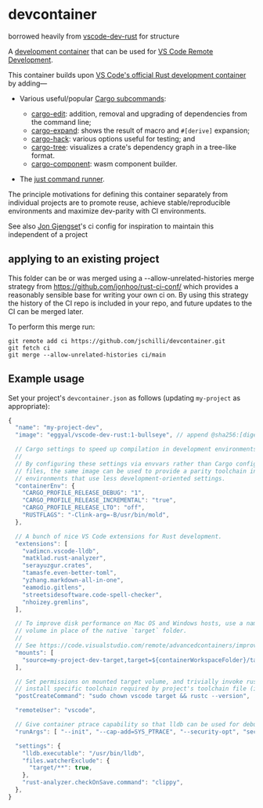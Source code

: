 # devcontainer

borrowed heavily from [vscode-dev-rust](https://github.com/eggyal/vscode-dev-rust/tree/main) for structure

A [development container](https://code.visualstudio.com/docs/remote/containers) that can be used for [VS Code Remote Development](https://code.visualstudio.com/docs/remote/remote-overview).

This container builds upon [VS Code's official Rust development container](https://github.com/microsoft/vscode-dev-containers/tree/main/containers/rust) by adding—

* Various useful/popular [Cargo subcommands](https://doc.rust-lang.org/book/ch14-05-extending-cargo.html):
  * [cargo-edit](https://crates.io/crates/cargo-edit): addition, removal and upgrading of dependencies from the command line;
  * [cargo-expand](https://crates.io/crates/cargo-expand): shows the result of macro and `#[derive]` expansion;
  * [cargo-hack](https://crates.io/crates/cargo-hack): various options useful for testing; and
  * [cargo-tree](https://crates.io/crates/cargo-tree): visualizes a crate's dependency graph in a tree-like format.
  * [cargo-component](https://crates.io/crates/cargo-component): wasm component builder.

* The [just command runner](https://crates.io/crates/just).

The principle motivations for defining this container separately from individual projects are to promote reuse, achieve stable/reproducible environments and maximize dev-parity with CI environments.

See also [Jon Gjengset](https://github.com/jonhoo/rust-ci-conf)'s ci config for inspiration to maintain this independent of a project

## applying to an existing project

This folder can be or was merged using a --allow-unrelated-histories merge
strategy from <https://github.com/jonhoo/rust-ci-conf/> which provides a
reasonably sensible base for writing your own ci on. By using this strategy
the history of the CI repo is included in your repo, and future updates to
the CI can be merged later.

To perform this merge run:

```shell
git remote add ci https://github.com/jschilli/devcontainer.git
git fetch ci
git merge --allow-unrelated-histories ci/main
```


## Example usage

Set your project's `devcontainer.json` as follows (updating `my-project` as appropriate):

```javascript
{
  "name": "my-project-dev",
  "image": "eggyal/vscode-dev-rust:1-bullseye", // append @sha256:[digest] to pin to a specific version

  // Cargo settings to speed up compilation in development environments.
  //
  // By configuring these settings via envvars rather than Cargo configuration
  // files, the same image can be used to provide a parity toolchain in CI/CD
  // environments that use less development-oriented settings.
  "containerEnv": {
    "CARGO_PROFILE_RELEASE_DEBUG": "1",
    "CARGO_PROFILE_RELEASE_INCREMENTAL": "true",
    "CARGO_PROFILE_RELEASE_LTO": "off",
    "RUSTFLAGS": "-Clink-arg=-B/usr/bin/mold",
  },

  // A bunch of nice VS Code extensions for Rust development.
  "extensions": [
    "vadimcn.vscode-lldb",
    "matklad.rust-analyzer",
    "serayuzgur.crates",
    "tamasfe.even-better-toml",
    "yzhang.markdown-all-in-one",
    "eamodio.gitlens",
    "streetsidesoftware.code-spell-checker",
    "nhoizey.gremlins",
  ],

  // To improve disk performance on Mac OS and Windows hosts, use a named
  // volume in place of the native `target` folder.
  //
  // See https://code.visualstudio.com/remote/advancedcontainers/improve-performance#_use-a-targeted-named-volume
  "mounts": [
    "source=my-project-dev-target,target=${containerWorkspaceFolder}/target,type=volume",
  ],

  // Set permissions on mounted target volume, and trivially invoke rustc to
  // install specific toolchain required by project's toolchain file (if any).
  "postCreateCommand": "sudo chown vscode target && rustc --version",

  "remoteUser": "vscode",

  // Give container ptrace capability so that lldb can be used for debugging.
  "runArgs": [ "--init", "--cap-add=SYS_PTRACE", "--security-opt", "seccomp=unconfined" ],

  "settings": {
    "lldb.executable": "/usr/bin/lldb",
    "files.watcherExclude": {
      "target/**": true,
    },
    "rust-analyzer.checkOnSave.command": "clippy",
  },
}
```